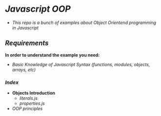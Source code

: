 <!-- Author: Daniel Benjamin Perez Morales -->
<!-- GitHub: https://github.com/D4nitrix13 -->
<!-- GitLab: https://gitlab.com/D4nitrix13 -->
<!-- Email: danielperezdev@proton.me -->

# ***Javascript OOP***

- *This repo is a bunch of examples about Object Orientend programming in Javascript*

## ***Requirements***

**In order to understand the example you need:**

- *Basic Knowledge of Javascript Syntax (functions, modules, objects, arrays, etc)*

### ***Index***

- **Objects Introduction**
  - *literals.js*
  - *properties.js*
- *OOP principles*
